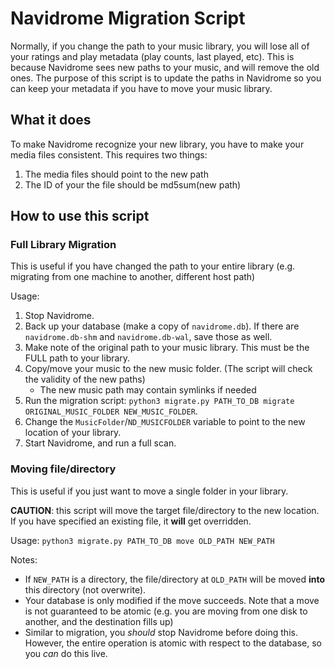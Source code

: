 # Navidrome Migration Script

Normally, if you change the path to your music library, you will lose all of your ratings and play metadata (play counts, last played, etc).
This is because Navidrome sees new paths to your music, and will remove the old ones.
The purpose of this script is to update the paths in Navidrome so you can keep your metadata if you have to move your music library.

## What it does

To make Navidrome recognize your new library, you have to make your media files consistent.
This requires two things:

1. The media files should point to the new path
2. The ID of your the file should be md5sum(new path)

## How to use this script

### Full Library Migration

This is useful if you have changed the path to your entire library (e.g. migrating from one machine to another, different host path)

Usage:

1. Stop Navidrome.
2. Back up your database (make a copy of `navidrome.db`). If there are `navidrome.db-shm` and `navidrome.db-wal`, save those as well.
3. Make note of the original path to your music library. This must be the FULL path to your library.
4. Copy/move your music to the new music folder. (The script will check the validity of the new paths)
   - The new music path may contain symlinks if needed
5. Run the migration script: `python3 migrate.py PATH_TO_DB migrate ORIGINAL_MUSIC_FOLDER NEW_MUSIC_FOLDER`.
6. Change the `MusicFolder`/`ND_MUSICFOLDER` variable to point to the new location of your library.
7. Start Navidrome, and run a full scan.

### Moving file/directory

This is useful if you just want to move a single folder in your library.

**CAUTION**: this script will move the target file/directory to the new location.
If you have specified an existing file, it **will** get overridden.

Usage:
`python3 migrate.py PATH_TO_DB move OLD_PATH NEW_PATH`

Notes:

- If `NEW_PATH` is a directory, the file/directory at `OLD_PATH` will be moved **into** this directory (not overwrite).
- Your database is only modified if the move succeeds.
  Note that a move is not guaranteed to be atomic (e.g. you are moving from one disk to another, and the destination fills up)
- Similar to migration, you _should_ stop Navidrome before doing this.
  However, the entire operation is atomic with respect to the database, so you _can_ do this live.
